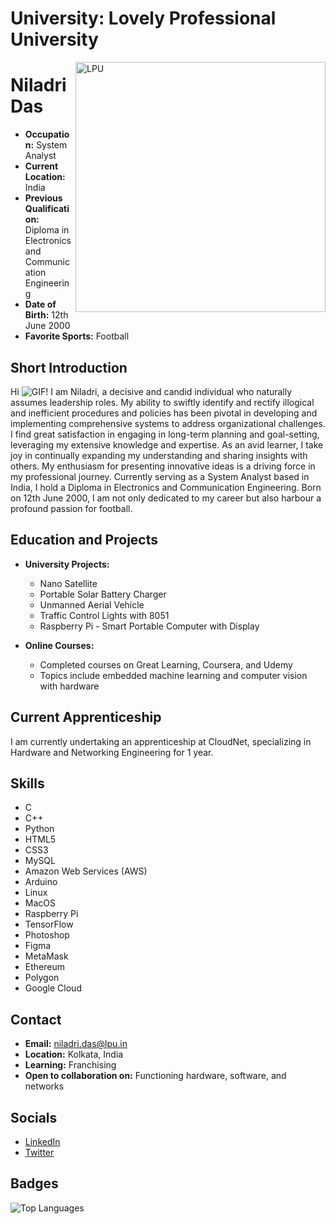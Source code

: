 # University: Lovely Professional University


<img align="right" alt="LPU" width="400" src="https://media.tenor.com/1O2_N0PS4_sAAAAi/lpu-lovely-professional-university.gif">


# Niladri Das

- **Occupation:** System Analyst
- **Current Location:** India
- **Previous Qualification:** Diploma in Electronics and Communication Engineering
- **Date of Birth:** 12th June 2000
- **Favorite Sports:** Football

## Short Introduction

Hi ![GIF](https://user-images.githubusercontent.com/18350557/176309783-0785949b-9127-417c-8b55-ab5a4333674e.gif)! I am Niladri, a decisive and candid individual who naturally assumes leadership roles. My ability to swiftly identify and rectify illogical and inefficient procedures and policies has been pivotal in developing and implementing comprehensive systems to address organizational challenges. I find great satisfaction in engaging in long-term planning and goal-setting, leveraging my extensive knowledge and expertise. As an avid learner, I take joy in continually expanding my understanding and sharing insights with others. My enthusiasm for presenting innovative ideas is a driving force in my professional journey. Currently serving as a System Analyst based in India, I hold a Diploma in Electronics and Communication Engineering. Born on 12th June 2000, I am not only dedicated to my career but also harbour a profound passion for football.

## Education and Projects

- **University Projects:**
  - Nano Satellite
  - Portable Solar Battery Charger
  - Unmanned Aerial Vehicle
  - Traffic Control Lights with 8051
  - Raspberry Pi - Smart Portable Computer with Display

- **Online Courses:**
  - Completed courses on Great Learning, Coursera, and Udemy
  - Topics include embedded machine learning and computer vision with hardware

## Current Apprenticeship

I am currently undertaking an apprenticeship at CloudNet, specializing in Hardware and Networking Engineering for 1 year.

## Skills

- C
- C++
- Python
- HTML5
- CSS3
- MySQL
- Amazon Web Services (AWS)
- Arduino
- Linux
- MacOS
- Raspberry Pi
- TensorFlow
- Photoshop
- Figma
- MetaMask
- Ethereum
- Polygon
- Google Cloud

## Contact

- **Email:** [niladri.das@lpu.in](mailto:niladri.das@lpu.in)
- **Location:** Kolkata, India
- **Learning:** Franchising
- **Open to collaboration on:** Functioning hardware, software, and networks

## Socials

- [LinkedIn](https://www.linkedin.com/in/niladri-das-b668642a3/)
- [Twitter](https://www.twitter.com/niladri12_)

## Badges

![Top Languages](https://github-readme-stats.vercel.app/api/top-langs/?username=niladrigithub&langs_count=10&title_color=0891b2&text_color=ffffff&icon_color=0891b2&bg_color=1c1917&hide_border=true&locale=en&custom_title=Top%20Languages)
